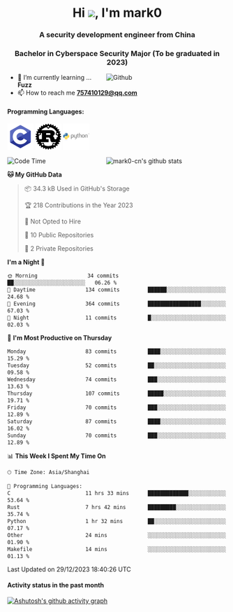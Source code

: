 <h1 align="center">Hi <img src="https://raw.githubusercontent.com/iampavangandhi/iampavangandhi/master/gifs/Hi.gif" width="30px">, I'm mark0</h1>

<h3 align="center">A security development engineer from China</h3>
<h3 align="center">Bachelor in Cyberspace Security Major (To be graduated in 2023)</h3>

<img width="55%" align="right" alt="Github" src="https://raw.githubusercontent.com/onimur/.github/master/.resources/git-header.svg" />

<!-- - 🔭 I’m currently working on **vKarma Webapp** -->
<!-- - 💬 Ask me about ... **Web Develpoment** -->
<!-- - 😄 Employement ... **Open for intern opportunities** -->
<!-- - ⚡ Fun fact ... **Anime**❤ -->
- 🌱 I’m currently learning ... **Fuzz**
- 📫 How to reach me **757410129@qq.com**
<!-- - 📨 Or reach me **757410129@qq.com** -->

<h4>Programming Languages: </h4>
<p align="left">
 <img style="margin: auto;" src="https://raw.githubusercontent.com/sachinverma53121/sachinverma53121/master/icons/c.png" alt=c width="60" height="60"/>
 <img style="margin: auto;" src="https://raw.githubusercontent.com/mark0-cn/blog_img/master/img/202309031232124.png" alt=cplusplus width="60" height="60"/>
 <img style="margin: auto;" src="https://raw.githubusercontent.com/sachinverma53121/sachinverma53121/master/icons/python.png" alt=python width="60" height="60"/>
</p>


<img width="55%" align="right" alt="mark0-cn's github stats" src="https://github-readme-stats.vercel.app/api?username=mark0-cn&show_icons=true&hide_border=true" />

<!--START_SECTION:waka-->
![Code Time](http://img.shields.io/badge/Code%20Time-1%2C554%20hrs%2013%20mins-blue)

**🐱 My GitHub Data** 

> 📦 34.3 kB Used in GitHub's Storage 
 > 
> 🏆 218 Contributions in the Year 2023
 > 
> 🚫 Not Opted to Hire
 > 
> 📜 10 Public Repositories 
 > 
> 🔑 2 Private Repositories 
 > 
**I'm a Night 🦉** 

```text
🌞 Morning                34 commits          ██░░░░░░░░░░░░░░░░░░░░░░░   06.26 % 
🌆 Daytime                134 commits         ██████░░░░░░░░░░░░░░░░░░░   24.68 % 
🌃 Evening                364 commits         █████████████████░░░░░░░░   67.03 % 
🌙 Night                  11 commits          █░░░░░░░░░░░░░░░░░░░░░░░░   02.03 % 
```
📅 **I'm Most Productive on Thursday** 

```text
Monday                   83 commits          ████░░░░░░░░░░░░░░░░░░░░░   15.29 % 
Tuesday                  52 commits          ██░░░░░░░░░░░░░░░░░░░░░░░   09.58 % 
Wednesday                74 commits          ███░░░░░░░░░░░░░░░░░░░░░░   13.63 % 
Thursday                 107 commits         █████░░░░░░░░░░░░░░░░░░░░   19.71 % 
Friday                   70 commits          ███░░░░░░░░░░░░░░░░░░░░░░   12.89 % 
Saturday                 87 commits          ████░░░░░░░░░░░░░░░░░░░░░   16.02 % 
Sunday                   70 commits          ███░░░░░░░░░░░░░░░░░░░░░░   12.89 % 
```


📊 **This Week I Spent My Time On** 

```text
🕑︎ Time Zone: Asia/Shanghai

💬 Programming Languages: 
C                        11 hrs 33 mins      █████████████░░░░░░░░░░░░   53.64 % 
Rust                     7 hrs 42 mins       █████████░░░░░░░░░░░░░░░░   35.74 % 
Python                   1 hr 32 mins        ██░░░░░░░░░░░░░░░░░░░░░░░   07.17 % 
Other                    24 mins             ░░░░░░░░░░░░░░░░░░░░░░░░░   01.90 % 
Makefile                 14 mins             ░░░░░░░░░░░░░░░░░░░░░░░░░   01.13 % 
```


 Last Updated on 29/12/2023 18:40:26 UTC
<!--END_SECTION:waka-->

<h4>Activity status in the past month</h4>

[![Ashutosh's github activity graph](https://github-readme-activity-graph.vercel.app/graph?username=mark0-cn&theme=dracula)](https://github.com/ashutosh00710/github-readme-activity-graph)

<!--
**mark0-cn/mark0-cn** is a ✨ _special_ ✨ repository because its `README.md` (this file) appears on your GitHub profile.

Here are some ideas to get you started:

- 🔭 I’m currently working on ...
- 🌱 I’m currently learning ...
- 👯 I’m looking to collaborate on ...
- 🤔 I’m looking for help with ...
- 💬 Ask me about ...
- 📫 How to reach me: ...
- 😄 Pronouns: ...
- ⚡ Fun fact: ...
-->
